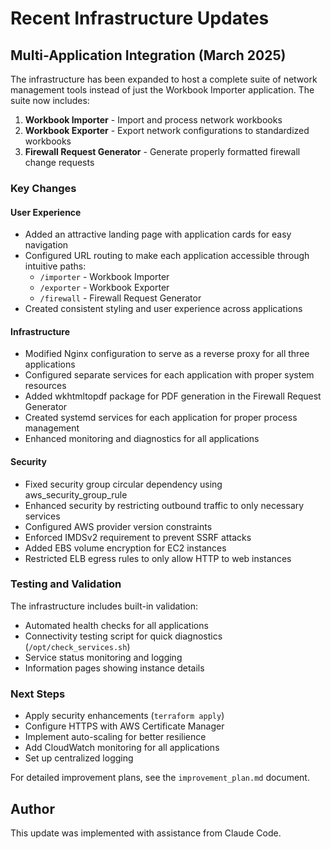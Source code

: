 # Recent Infrastructure Updates

## Multi-Application Integration (March 2025)

The infrastructure has been expanded to host a complete suite of network management tools instead of just the Workbook Importer application. The suite now includes:

1. **Workbook Importer** - Import and process network workbooks
2. **Workbook Exporter** - Export network configurations to standardized workbooks
3. **Firewall Request Generator** - Generate properly formatted firewall change requests

### Key Changes

#### User Experience
- Added an attractive landing page with application cards for easy navigation
- Configured URL routing to make each application accessible through intuitive paths:
  - `/importer` - Workbook Importer
  - `/exporter` - Workbook Exporter
  - `/firewall` - Firewall Request Generator
- Created consistent styling and user experience across applications

#### Infrastructure
- Modified Nginx configuration to serve as a reverse proxy for all three applications
- Configured separate services for each application with proper system resources
- Added wkhtmltopdf package for PDF generation in the Firewall Request Generator
- Created systemd services for each application for proper process management
- Enhanced monitoring and diagnostics for all applications

#### Security
- Fixed security group circular dependency using aws_security_group_rule
- Enhanced security by restricting outbound traffic to only necessary services
- Configured AWS provider version constraints
- Enforced IMDSv2 requirement to prevent SSRF attacks
- Added EBS volume encryption for EC2 instances
- Restricted ELB egress rules to only allow HTTP to web instances

### Testing and Validation

The infrastructure includes built-in validation:
- Automated health checks for all applications
- Connectivity testing script for quick diagnostics (`/opt/check_services.sh`)
- Service status monitoring and logging
- Information pages showing instance details

### Next Steps

- Apply security enhancements (`terraform apply`)
- Configure HTTPS with AWS Certificate Manager
- Implement auto-scaling for better resilience
- Add CloudWatch monitoring for all applications
- Set up centralized logging

For detailed improvement plans, see the `improvement_plan.md` document.

## Author
This update was implemented with assistance from Claude Code.